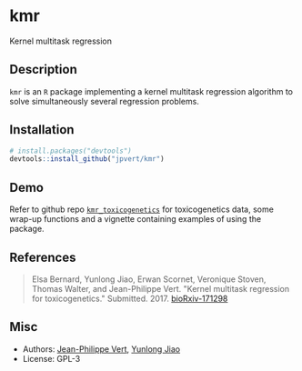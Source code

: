 # kmr

Kernel multitask regression

## Description

`kmr` is an `R` package implementing a kernel multitask regression algorithm to solve simultaneously several regression problems.

## Installation

```r
# install.packages("devtools")
devtools::install_github("jpvert/kmr")
```

## Demo

Refer to github repo [`kmr_toxicogenetics`](https://github.com/jpvert/kmr_toxicogenetics) for toxicogenetics data, some wrap-up functions and a vignette containing examples of using the package.

## References

> Elsa Bernard, Yunlong Jiao, Erwan Scornet, Veronique Stoven, Thomas Walter, and Jean-Philippe Vert. "Kernel multitask regression for toxicogenetics." Submitted. 2017. [bioRxiv-171298](https://doi.org/10.1101/171298)

## Misc

- Authors: [Jean-Philippe Vert](http://cbio.ensmp.fr/~jvert/), [Yunlong Jiao](http://cbio.ensmp.fr/~yjiao/)
- License: GPL-3
